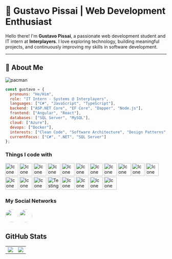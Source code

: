 # 🚀 Gustavo Pissai | Web Development Enthusiast

Hello there! I'm **Gustavo Pissai**, a passionate web development student and IT intern at **Interplayers**. I love exploring technology, building meaningful projects, and continuously improving my skills in software development.


---

## 🔎 About Me
![pacman](https://user-images.githubusercontent.com/74038190/212284158-e840e285-664b-44d7-b79b-e264b5e54825.gif)

```javascript
const gustavo = {
  pronouns: "He/Him",
  role: "IT Intern - Systems @ Interplayers",
  languages: ["C#", "JavaScript", "TypeScript"],
  backend: ["ASP.NET Core", "EF Core", "Dapper", "Node.js"],
  frontend: ["Angular", "React"],
  databases: ["SQL Server", "MySQL"],
  cloud: ["Azure"],
  devops: ["Docker"],
  interests: ["Clean Code", "Software Architecture", "Design Patterns", "SOLID Principles"],
  currentFocus: ["C#", ".NET", "SQL Server"]
};
```

### Things I code with
 
<div>
  <img src="https://img.shields.io/badge/.NET-512BD4.svg?style=for-the-badge&logo=dotnet&logoColor=white" alt="Icone .NET" height="40"/>
  <img src="https://img.shields.io/badge/C%23-239120.svg?style=for-the-badge&logo=c-sharp&logoColor=white" alt="Icone C#" height="40"/>
  <img src="https://img.shields.io/badge/Azure-0078D4.svg?style=for-the-badge&logo=Microsoft-Azure&logoColor=white" alt="Icone Azure" height="40"/>
  <img src="https://img.shields.io/badge/SQL%20Server-CC2927.svg?style=for-the-badge&logo=microsoft-sql-server&logoColor=white" alt="Icone SQL Server" height="40"/>
  <img src="https://img.shields.io/badge/React-61DAFB.svg?style=for-the-badge&logo=React&logoColor=black" alt="Icone React" height="40"/>
  <img src="https://img.shields.io/badge/HTML5-E34F26.svg?style=for-the-badge&logo=HTML5&logoColor=white" alt="Icone Html" height="40"/>
  <img src="https://img.shields.io/badge/CSS3-1572B6.svg?style=for-the-badge&logo=CSS3&logoColor=white" alt="Icone CSS" height="40"/>
  <img src="https://img.shields.io/badge/JavaScript-F7DF1E.svg?style=for-the-badge&logo=JavaScript&logoColor=black" alt="Icone JavaScript" height="40"/>
  <img src="https://img.shields.io/badge/TypeScript-3178C6.svg?style=for-the-badge&logo=TypeScript&logoColor=white" alt="Icone TypeScript" height="40"/>
  <img src="https://img.shields.io/badge/Angular-DD0031.svg?style=for-the-badge&logo=Angular&logoColor=white" alt="Icone Angular" height="40"/>
  <img src="https://img.shields.io/badge/Node.js-339933.svg?style=for-the-badge&logo=nodedotjs&logoColor=white" alt="Icone NodeJs" height="40"/>
  <img src="https://img.shields.io/badge/Figma-F24E1E.svg?style=for-the-badge&logo=Figma&logoColor=white" alt="Icone Figma" height="40"/>
  <img src="https://img.shields.io/badge/Git-F05032.svg?style=for-the-badge&logo=Git&logoColor=white" alt="Icone Git" height="40"/>
  <img src="https://img.shields.io/badge/Linux-FCC624.svg?style=for-the-badge&logo=Linux&logoColor=black" alt="Icone Linux" height="40"/>
  <img src="https://img.shields.io/badge/Testing%20Library-E33332.svg?style=for-the-badge&logo=Testing-Library&logoColor=white" alt="Testing Library" height="40"/>
  <img src="https://img.shields.io/badge/Jest-C21325.svg?style=for-the-badge&logo=Jest&logoColor=white" alt="Icone Jest" height="40"/>
  <img src="https://img.shields.io/badge/MySQL-4479A1.svg?style=for-the-badge&logo=MySQL&logoColor=white" alt="Icone MySql" height="40"/>
  <img src="https://img.shields.io/badge/Docker-2496ED.svg?style=for-the-badge&logo=Docker&logoColor=white" alt="Icone Docker" height="40"/>
  <img src="https://img.shields.io/badge/npm-CB3837.svg?style=for-the-badge&logo=npm&logoColor=white" alt="Icone NPM" height="40"/>
</div>


  
  ###  My Social Networks</h2>
  <a href="https://www.linkedin.com/in/gustavo-pio-pissai-aa736a160/" target="_blank"><img src="https://img.shields.io/badge/LinkedIn-0A66C2.svg?style=for-the-badge&logo=LinkedIn&logoColor=white" height="40" style="border-radius:50%"></a>
  <a href="mailto:gustavopissai3d@gmail.com" target="_blank"><img src="https://img.shields.io/badge/Gmail-EA4335.svg?style=for-the-badge&logo=Gmail&logoColor=white" height="40" style="border-radius:50%"></a>

## GitHub Stats

<table> <tr> <td> <a href="https://github.com/guhpissai" target="_blank"> <img align="center" src="https://github-readme-stats.vercel.app/api?username=guhpissai&show_icons=true&theme=midnight-purple&count_private=true" /> </a> </td> <td> <a href="https://github.com/guhpissai" target="_blank"> <img align="center" src="https://github-readme-stats.vercel.app/api/top-langs/?username=guhpissai&layout=compact&theme=midnight-purple&count_private=true" /> </a> </td> </tr> </table>





    
    
